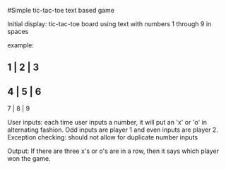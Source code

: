#Simple tic-tac-toe text based game

Initial display: tic-tac-toe board using text with numbers 1 through 9 in spaces

example:

 1 | 2 | 3
-----------
 4 | 5 | 6
-----------
 7 | 8 | 9

 User inputs: each time user inputs a number, it will put an 'x' or 'o' in alternating fashion. Odd inputs are player 1 and even inputs are player 2.
 Exception checking: should not allow for duplicate number inputs

 Output: If there are three x's or o's are in a row, then it says which player won the game.
